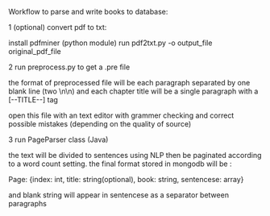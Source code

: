 Workflow to parse and write books to database:

1 (optional) convert pdf to txt:

  install pdfminer (python module)
  run pdf2txt.py -o output_file original_pdf_file
  
2 run preprocess.py to get a .pre file 
  
  the format of preprocessed file will be each paragraph separated by one blank line (two \n\n) and each chapter title
  will be a single paragraph with a [--TITLE--] tag

  open this file with an text editor with grammer checking and correct possible mistakes (depending on the quality of source)
  
3 run PageParser class (Java) 
  
  the text will be divided to sentences using NLP then be paginated according to a word count setting. the final format 
  stored in mongodb will be :
  
  Page:
  {index: int, title: string(optional), book: string, sentencese: array}
  
  and blank string will appear in sentencese as a separator between paragraphs

